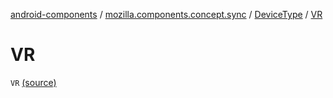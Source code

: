 [android-components](../../index.md) / [mozilla.components.concept.sync](../index.md) / [DeviceType](index.md) / [VR](./-v-r.md)

# VR

`VR` [(source)](https://github.com/mozilla-mobile/android-components/blob/master/components/concept/sync/src/main/java/mozilla/components/concept/sync/Devices.kt#L132)